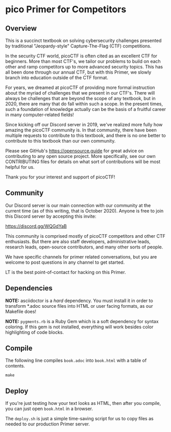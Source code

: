 # pico Primer for Competitors



## Overview

This is a succinct textbook on solving cybersecurity challenges presented by 
traditional "Jeopardy-style" Capture-The-Flag (CTF) competitions.

In the security CTF world, picoCTF is often cited as an excellent CTF for 
beginners. More than most CTF's, we tailor our problems to build on each
other and ramp competitors up to more advanced security topics. This has all
been done through our annual CTF, but with this Primer, we slowly branch into
education outside of the CTF format.

For years, we dreamed at picoCTF of providing more formal instruction about the
myriad of challenges that we present in our CTF's. There will always be
challenges that are beyond the scope of any textbook, but in 2020, there are
many that do fall within such a scope. In the present times, such a foundation
of knowledge actually can be the basis of a fruitful career in many
computer-related fields!

Since kicking off our Discord server in 2019, we've realized more fully how
amazing the picoCTF community is. In that community, there have been multiple
requests to contribute to this textbook, and there is no one better to
contribute to this textbook than our own community.

Please see GitHub's https://opensource.guide for great advice on contributing
to any open source project. More specifically, see our own CONTRIBUTING files
for details on what sort of contributions will be most helpful for us.

Thank you for your interest and support of picoCTF! 



## Community

Our Discord server is our main connection with our community at the current 
time (as of this writing, that is October 2020). Anyone is free to join this
Discord server by accepting this invite:

https://discord.gg/WQGdYaB

This community is comprised mostly of picoCTF competitors and other CTF 
enthusiasts. But there are also staff developers, administrative leads,
research leads, open-source contributors, and many other sorts of people.

We have specific channels for primer related conversations, but you are welcome
to post questions in any channel to get started.

LT is the best point-of-contact for hacking on this Primer.



## Dependencies

**NOTE:** asciidoctor is a *hard* dependency. You must install it in order to 
transform \*.adoc source files into HTML or user facing formats, as our
Makefile does!

**NOTE:** `pygments.rb` is a Ruby Gem which is a soft dependency for syntax
coloring. If this gem is not installed, everything will work besides color
highlighting of code blocks.



## Compile

The following line compiles `book.adoc` into `book.html` with a table of contents.

```
make
```


## Deploy

If you're just testing how your text looks as HTML, then after you compile,
you can just open `book.html` in a browser.

The `deploy.sh` is just a simple time-saving script for us to copy files as
needed to our production Primer server.
